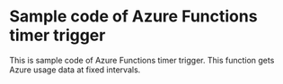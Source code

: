 # Sample code of Azure Functions timer trigger

This is sample code of Azure Functions timer trigger. This function gets Azure usage data at fixed intervals.
